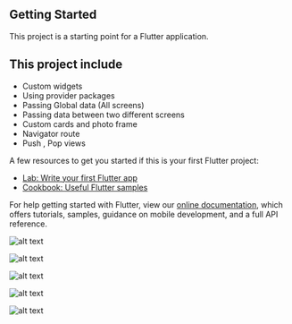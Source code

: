 ## Getting Started

This project is a starting point for a Flutter application.

## This project include 
- Custom widgets
- Using provider packages
- Passing Global data (All screens)
- Passing data between two different screens
- Custom cards and photo frame
- Navigator route
- Push , Pop views

A few resources to get you started if this is your first Flutter project:

- [Lab: Write your first Flutter app](https://flutter.dev/docs/get-started/codelab)
- [Cookbook: Useful Flutter samples](https://flutter.dev/docs/cookbook)

For help getting started with Flutter, view our 
[online documentation](https://flutter.dev/docs), which offers tutorials, 
samples, guidance on mobile development, and a full API reference.

![alt text](https://github.com/ra7bi/shopapp/blob/master/GithubImages/Screenshot_1562744884.png?raw=true)

![alt text](https://github.com/ra7bi/shopapp/blob/master/GithubImages/Screen%20Shot%202019-07-12%20at%201.53.50%20AM.png?raw=true)

![alt text](https://github.com/ra7bi/shopapp/blob/master/GithubImages/Screen%20Shot%202019-07-12%20at%201.54.12%20AM.png?raw=true)

![alt text](https://github.com/ra7bi/shopapp/blob/master/GithubImages/Screen%20Shot%202019-07-12%20at%201.55.10%20AM.png?raw=true)

![alt text](https://github.com/ra7bi/shopapp/blob/master/GithubImages/Screen%20Shot%202019-07-12%20at%201.55.17%20AM.png?raw=true)




